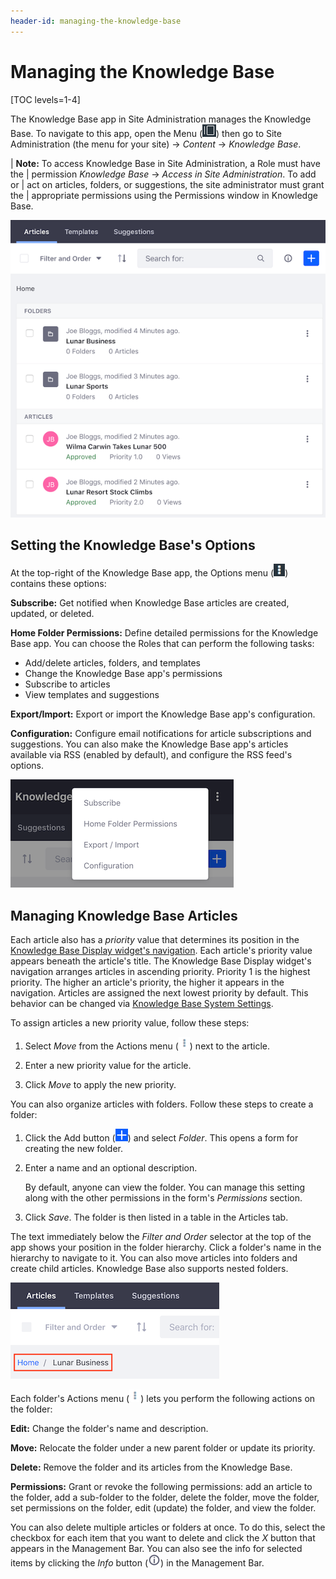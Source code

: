 ```yaml
---
header-id: managing-the-knowledge-base
---
```


# Managing the Knowledge Base

[TOC levels=1-4]

The Knowledge Base app in Site Administration manages the Knowledge Base. To
navigate to this app, open the Menu (![Menu](../../../../images/icon-menu.png))
then go to Site Administration (the menu for your site) &rarr; *Content* &rarr;
*Knowledge Base*. 

| **Note:** To access Knowledge Base in Site Administration, a Role must have the
| permission *Knowledge Base* &rarr; *Access in Site Administration*. To add or
| act on articles, folders, or suggestions, the site administrator must grant the
| appropriate permissions using the Permissions window in Knowledge Base.

![Figure 1: You can manage Knowledge Base articles, folders, and suggestions.](../../../../images/kb-admin-articles.png)

## Setting the Knowledge Base's Options

At the top-right of the Knowledge Base app, the Options menu 
(![Options](../../../../images/icon-options.png)) 
contains these options: 

**Subscribe:** Get notified when Knowledge Base articles are created, 
updated, or deleted. 

**Home Folder Permissions:** Define detailed permissions for the Knowledge 
Base app. You can choose the Roles that can perform the following tasks: 

-   Add/delete articles, folders, and templates 
-   Change the Knowledge Base app's permissions 
-   Subscribe to articles
-   View templates and suggestions

**Export/Import:** Export or import the Knowledge Base app's configuration. 

**Configuration:** Configure email notifications for article subscriptions and
suggestions. You can also make the Knowledge Base app's articles available via
RSS (enabled by default), and configure the RSS feed's options. 

![Figure 2: The Knowledge Base App's options.](../../../../images/kb-admin-options.png)

## Managing Knowledge Base Articles

Each article also has a *priority* value that determines its position in the 
[Knowledge Base Display widget's navigation](/docs/7-1/user/-/knowledge_base/u/knowledge-base-display). Each
article's priority value appears beneath the article's title. The Knowledge Base
Display widget's navigation arranges articles in ascending priority. Priority
1 is the highest priority. The higher an article's priority, the higher it
appears in the navigation. Articles are assigned the next lowest priority by
default. This behavior can be changed via 
[Knowledge Base System Settings](/docs/7-1/user/-/knowledge_base/u/knowledge-base-system-settings). 

To assign articles a new priority value, follow these steps: 

1.  Select *Move* from the Actions menu 
    (![Actions](../../../../images/icon-actions.png)) 
    next to the article. 

2.  Enter a new priority value for the article. 

3.  Click *Move* to apply the new priority. 

You can also organize articles with folders. Follow these steps to create a 
folder:

1.  Click the Add button
    (![Add](../../../../images/icon-add.png)) 
    and select *Folder*. This opens a form for creating the new folder. 

2.  Enter a name and an optional description. 

    By default, anyone can view the folder. You can manage this setting along 
    with the other permissions in the form's *Permissions* section. 

3.  Click *Save*. The folder is then listed in a table in the Articles tab. 

The text immediately below the *Filter and Order* selector at the top of the 
app shows your position in the folder hierarchy. Click a folder's name in the 
hierarchy to navigate to it. You can also move articles into folders and create 
child articles. Knowledge Base also supports nested folders.

![Figure 3: This screenshot uses a red box to highlight the text that indicates the current position in the folder hierarchy.](../../../../images/kb-admin-folder-hierarchy.png)

Each folder's Actions menu 
(![Actions](../../../../images/icon-actions.png)) 
lets you perform the following actions on the folder: 

**Edit:** Change the folder's name and description.

**Move:** Relocate the folder under a new parent folder or update its priority. 

**Delete:** Remove the folder and its articles from the Knowledge Base. 

**Permissions:** Grant or revoke the following permissions: add an article to
the folder, add a sub-folder to the folder, delete the folder, move the folder,
set permissions on the folder, edit (update) the folder, and view the folder. 

You can also delete multiple articles or folders at once. To do this, select the 
checkbox for each item that you want to delete and click the *X* button that 
appears in the Management Bar. You can also see the info for selected items by 
clicking the *Info* button 
(![Info](../../../../images/icon-information-dm.png)) 
in the Management Bar. 
